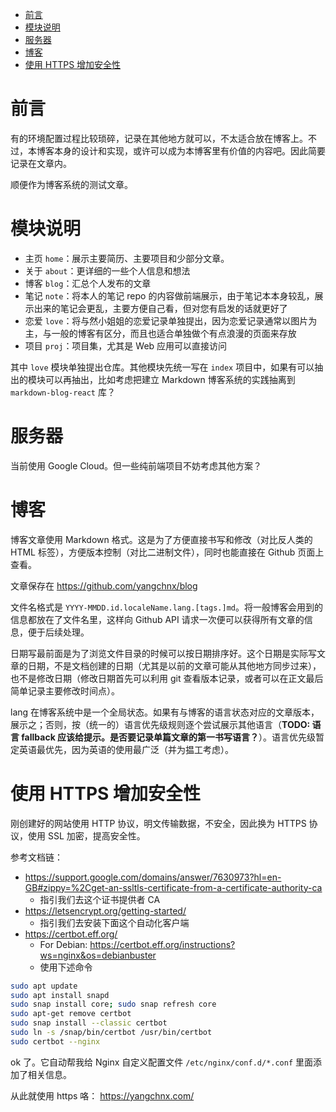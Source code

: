 - [前言](#前言)
- [模块说明](#模块说明)
- [服务器](#服务器)
- [博客](#博客)
- [使用 HTTPS 增加安全性](#使用-https-增加安全性)


# 前言

有的环境配置过程比较琐碎，记录在其他地方就可以，不太适合放在博客上。不过，本博客本身的设计和实现，或许可以成为本博客里有价值的内容吧。因此简要记录在文章内。

顺便作为博客系统的测试文章。

# 模块说明

- 主页 `home`：展示主要简历、主要项目和少部分文章。
- 关于 `about`：更详细的一些个人信息和想法
- 博客 `blog`：汇总个人发布的文章
- 笔记 `note`：将本人的笔记 repo 的内容做前端展示，由于笔记本本身较乱，展示出来的笔记会更乱，主要方便自己看，但对您有启发的话就更好了
- 恋爱 `love`：将与然小姐姐的恋爱记录单独提出，因为恋爱记录通常以图片为主，与一般的博客有区分，而且也适合单独做个有点浪漫的页面来存放
- 项目 `proj`：项目集，尤其是 Web 应用可以直接访问

其中 `love` 模块单独提出仓库。其他模块先统一写在 `index` 项目中，如果有可以抽出的模块可以再抽出，比如考虑把建立 Markdown 博客系统的实践抽离到 `markdown-blog-react` 库？

# 服务器

当前使用 Google Cloud。但一些纯前端项目不妨考虑其他方案？

# 博客

博客文章使用 Markdown 格式。这是为了方便直接书写和修改（对比反人类的 HTML 标签），方便版本控制（对比二进制文件），同时也能直接在 Github 页面上查看。

文章保存在 https://github.com/yangchnx/blog

文件名格式是 `YYYY-MMDD.id.localeName.lang.[tags.]md`。将一般博客会用到的信息都放在了文件名里，这样向 Github API 请求一次便可以获得所有文章的信息，便于后续处理。

日期写最前面是为了浏览文件目录的时候可以按日期排序好。这个日期是实际写文章的日期，不是文档创建的日期（尤其是以前的文章可能从其他地方同步过来），也不是修改日期（修改日期首先可以利用 git 查看版本记录，或者可以在正文最后简单记录主要修改时间点）。

lang 在博客系统中是一个全局状态。如果有与博客的语言状态对应的文章版本，展示之；否则，按（统一的）语言优先级规则逐个尝试展示其他语言（**TODO: 语言 fallback 应该给提示。是否要记录单篇文章的第一书写语言？**）。语言优先级暂定英语最优先，因为英语的使用最广泛（并为揾工考虑）。

# 使用 HTTPS 增加安全性

刚创建好的网站使用 HTTP 协议，明文传输数据，不安全，因此换为 HTTPS 协议，使用 SSL 加密，提高安全性。

参考文档链：

- https://support.google.com/domains/answer/7630973?hl=en-GB#zippy=%2Cget-an-ssltls-certificate-from-a-certificate-authority-ca
    - 指引我们去这个证书提供者 CA
- https://letsencrypt.org/getting-started/
    - 指引我们去安装下面这个自动化客户端
- https://certbot.eff.org/
    - For Debian: https://certbot.eff.org/instructions?ws=nginx&os=debianbuster
    - 使用下述命令

```sh
sudo apt update
sudo apt install snapd
sudo snap install core; sudo snap refresh core
sudo apt-get remove certbot
sudo snap install --classic certbot
sudo ln -s /snap/bin/certbot /usr/bin/certbot
sudo certbot --nginx
```

ok 了。它自动帮我给 Nginx 自定义配置文件 `/etc/nginx/conf.d/*.conf` 里面添加了相关信息。

从此就使用 https 咯： https://yangchnx.com/
